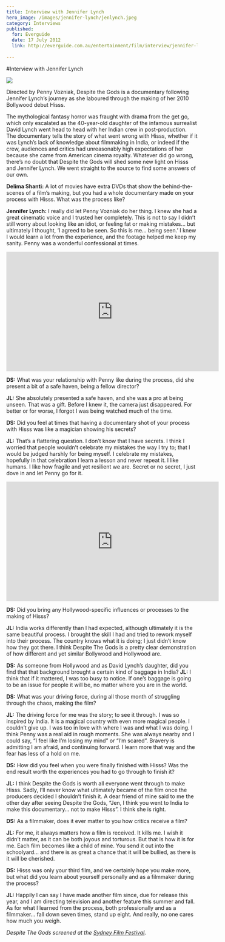 ```yaml
---
title: Interview with Jennifer Lynch
hero_image: /images/jennifer-lynch/jenlynch.jpeg
category: Interviews
published:
  for: Everguide
  date: 17 July 2012
  link: http://everguide.com.au/entertainment/film/interview/jennifer-lynch-from-behind-the-camera-to-in-front-of-it-.aspx
 
---
```


#Interview with Jennifer Lynch

![](/images/jennifer-lynch/jenlynch.jpeg)

Directed by Penny Vozniak, Despite the Gods is a documentary following Jennifer Lynch’s journey as she laboured through the making of her 2010 Bollywood debut Hisss.


The mythological fantasy horror was fraught with drama from the get go, which only escalated as the 40-year-old daughter of the infamous surrealist David Lynch went head to head with her Indian crew in post-production. The documentary tells the story of what went wrong with Hisss, whether if it was Lynch’s lack of knowledge about filmmaking in India, or indeed if the crew, audiences and critics had unreasonably high expectations of her because she came from American cinema royalty. Whatever did go wrong, there’s no doubt that Despite the Gods will shed some new light on Hisss and Jennifer Lynch. We went straight to the source to find some answers of our own.

**Delima Shanti:** A lot of movies have extra DVDs that show the behind-the-scenes of a film’s making, but you had a whole documentary made on your process with Hisss. What was the process like?

**Jennifer Lynch:** I really did let Penny Vozniak do her thing. I knew she had a great cinematic voice and I trusted her completely. This is not to say I didn’t still worry about looking like an idiot, or feeling fat or making mistakes… but ultimately I thought, ‘I agreed to be seen. So this is me… being seen.’ I knew I would learn a lot from the experience, and the footage helped me keep my sanity. Penny was a wonderful confessional at times.

<iframe width="560" height="315" src="http://www.youtube.com/embed/QURrNZGY0GM" frameborder="0" allowfullscreen></iframe>

**DS:** What was your relationship with Penny like during the process, did she present a bit of a safe haven, being a fellow director?

**JL:** She absolutely presented a safe haven, and she was a pro at being unseen. That was a gift. Before I knew it, the camera just disappeared. For better or for worse, I forgot I was being watched much of the time.

**DS:** Did you feel at times that having a documentary shot of your process with Hisss was like a magician showing his secrets?

**JL:** That’s a flattering question. I don’t know that I have secrets. I think I worried that people wouldn’t celebrate my mistakes the way I try to; that I would be judged harshly for being myself. I celebrate my mistakes, hopefully in that celebration I learn a lesson and never repeat it. I like humans. I like how fragile and yet resilient we are. Secret or no secret, I just dove in and let Penny go for it.

<iframe width="560" height="315" src="http://www.youtube.com/embed/PZhLUy_to6U" frameborder="0" allowfullscreen></iframe>

**DS:** Did you bring any Hollywood-specific influences or processes to the making of Hisss?

**JL:** India works differently than I had expected, although ultimately it is the same beautiful process. I brought the skill I had and tried to rework myself into their process. The country knows what it is doing; I just didn’t know how they got there. I think Despite The Gods is a pretty clear demonstration of how different and yet similar Bollywood and Hollywood are.

**DS:** As someone from Hollywood and as David Lynch’s daughter, did you find that that background brought a certain kind of baggage in India?
**JL:** I think that if it mattered, I was too busy to notice. If one’s baggage is going to be an issue for people it will be, no matter where you are in the world.

**DS:** What was your driving force, during all those month of struggling through the chaos, making the film?

**JL:** The driving force for me was the story; to see it through. I was so inspired by India. It is a magical country with even more magical people. I couldn’t give up. I was too in love with where I was and what I was doing. I think Penny was a real aid in rough moments. She was always nearby and I could say, “I feel like I’m losing my mind” or “I’m scared”. Bravery is admitting I am afraid, and continuing forward. I learn more that way and the fear has less of a hold on me.

**DS:** How did you feel when you were finally finished with Hisss? Was the end result worth the experiences you had to go through to finish it?

**JL:** I think Despite the Gods is worth all everyone went through to make Hisss. Sadly, I’ll never know what ultimately became of the film once the producers decided I shouldn’t finish it. A dear friend of mine said to me the other day after seeing Despite the Gods, “Jen, I think you went to India to make this documentary… not to make Hisss”. I think she is right.

**DS:** As a filmmaker, does it ever matter to you how critics receive a film?

**JL:** For me, it always matters how a film is received. It kills me. I wish it didn’t matter, as it can be both joyous and torturous. But that is how it is for me. Each film becomes like a child of mine. You send it out into the schoolyard… and there is as great a chance that it will be bullied, as there is it will be cherished.

**DS:** Hisss was only your third film, and we certainly hope you make more, but what did you learn about yourself personally and as a filmmaker during the process?

**JL:** Happily I can say I have made another film since, due for release this year, and I am directing television and another feature this summer and fall. As for what I learned from the process, both professionally and as a filmmaker… fall down seven times, stand up eight. And really, no one cares how much you weigh.

*Despite The Gods screened at the [Sydney Film Festival](http://sff.org.au/).*

